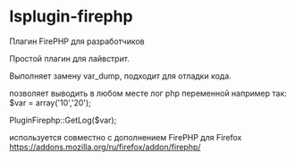 ﻿lsplugin-firephp
================

Плагин FirePHP для разработчиков

Простой плагин для лайвстрит.

Выполняет замену var_dump, подходит для отладки кода.

позволяет выводить в любом месте лог php переменной
например так:
$var = array('10','20');

PluginFirephp::GetLog($var);

используется совместно с дополнением FirePHP для Firefox
https://addons.mozilla.org/ru/firefox/addon/firephp/